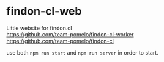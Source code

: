 # findon-cl-web
Little website for findon.cl<br>
https://github.com/team-pomelo/findon-cl-worker<br>
https://github.com/team-pomelo/findon-cl<br>

use both <code>npm run start</code> and <code>npm run server</code> in order to start.